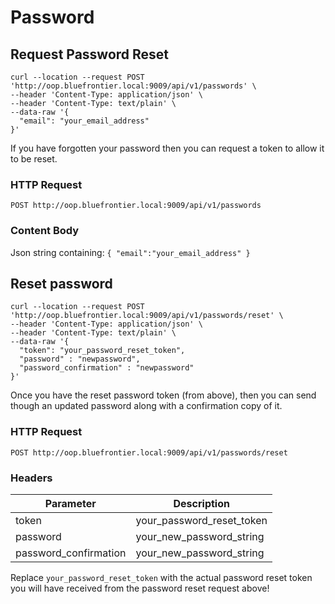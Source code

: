 # Password

[//]:#(*****************************************************************************)

## Request Password Reset

```shell
curl --location --request POST 'http://oop.bluefrontier.local:9009/api/v1/passwords' \
--header 'Content-Type: application/json' \
--header 'Content-Type: text/plain' \
--data-raw '{
  "email": "your_email_address"
}'
```

If you have forgotten your password then you can request a token to allow it to be reset.

### HTTP Request

`POST http://oop.bluefrontier.local:9009/api/v1/passwords`

### Content Body

Json string containing:
`
	{
		"email":"your_email_address"
	}
`


[//]:#(*****************************************************************************)

## Reset password

```shell
curl --location --request POST 'http://oop.bluefrontier.local:9009/api/v1/passwords/reset' \
--header 'Content-Type: application/json' \
--header 'Content-Type: text/plain' \
--data-raw '{
  "token": "your_password_reset_token",
  "password" : "newpassword",
  "password_confirmation" : "newpassword"
}'
```

Once you have the reset password token (from above), then you can send though an updated password along with a confirmation copy of it.

### HTTP Request

`POST http://oop.bluefrontier.local:9009/api/v1/passwords/reset`

### Headers

Parameter | Description
--------- | -----------
token | your_password_reset_token
password | your_new_password_string
password_confirmation | your_new_password_string

<aside class="notice">Replace <code>your_password_reset_token</code> with the actual password reset token you will have received from the password reset request above!</aside>
